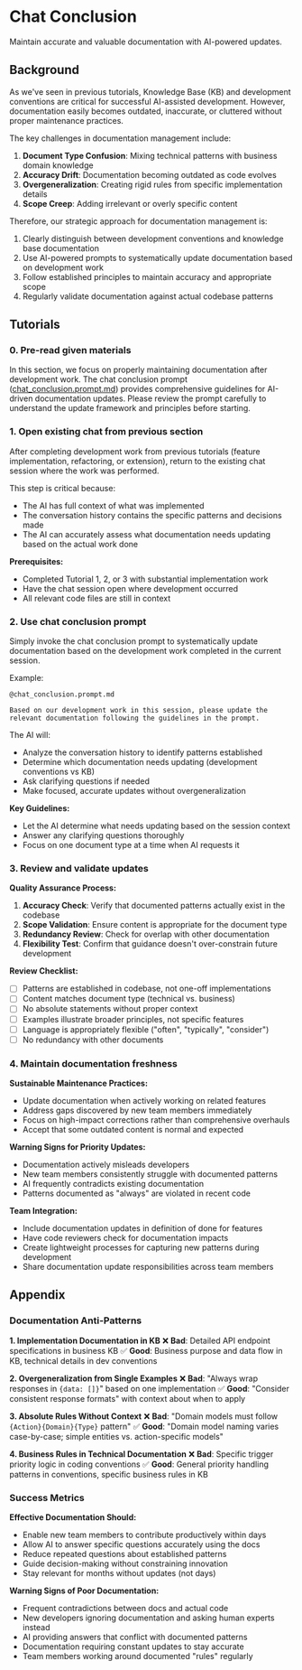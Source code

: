 # Chat Conclusion

Maintain accurate and valuable documentation with AI-powered updates.

## Background

As we've seen in previous tutorials, Knowledge Base (KB) and development conventions are critical for successful AI-assisted development. However, documentation easily becomes outdated, inaccurate, or cluttered without proper maintenance practices.

The key challenges in documentation management include:
1. **Document Type Confusion**: Mixing technical patterns with business domain knowledge
2. **Accuracy Drift**: Documentation becoming outdated as code evolves
3. **Overgeneralization**: Creating rigid rules from specific implementation details
4. **Scope Creep**: Adding irrelevant or overly specific content

Therefore, our strategic approach for documentation management is:
1. Clearly distinguish between development conventions and knowledge base documentation
2. Use AI-powered prompts to systematically update documentation based on development work
3. Follow established principles to maintain accuracy and appropriate scope
4. Regularly validate documentation against actual codebase patterns

## Tutorials

### 0. Pre-read given materials

In this section, we focus on properly maintaining documentation after development work. The chat conclusion prompt ([chat_conclusion.prompt.md](./../.ai/prompt/chat_conclusion.prompt.md)) provides comprehensive guidelines for AI-driven documentation updates. Please review the prompt carefully to understand the update framework and principles before starting.

### 1. Open existing chat from previous section

After completing development work from previous tutorials (feature implementation, refactoring, or extension), return to the existing chat session where the work was performed.

This step is critical because:
- The AI has full context of what was implemented
- The conversation history contains the specific patterns and decisions made
- The AI can accurately assess what documentation needs updating based on the actual work done

**Prerequisites:**
- Completed Tutorial 1, 2, or 3 with substantial implementation work
- Have the chat session open where development occurred
- All relevant code files are still in context

### 2. Use chat conclusion prompt

Simply invoke the chat conclusion prompt to systematically update documentation based on the development work completed in the current session.

Example:
```
@chat_conclusion.prompt.md

Based on our development work in this session, please update the relevant documentation following the guidelines in the prompt.
```

The AI will:
- Analyze the conversation history to identify patterns established
- Determine which documentation needs updating (development conventions vs KB)
- Ask clarifying questions if needed
- Make focused, accurate updates without overgeneralization

**Key Guidelines:**
- Let the AI determine what needs updating based on the session context
- Answer any clarifying questions thoroughly
- Focus on one document type at a time when AI requests it

### 3. Review and validate updates

**Quality Assurance Process:**
1. **Accuracy Check**: Verify that documented patterns actually exist in the codebase
2. **Scope Validation**: Ensure content is appropriate for the document type
3. **Redundancy Review**: Check for overlap with other documentation
4. **Flexibility Test**: Confirm that guidance doesn't over-constrain future development

**Review Checklist:**
- [ ] Patterns are established in codebase, not one-off implementations
- [ ] Content matches document type (technical vs. business)
- [ ] No absolute statements without proper context
- [ ] Examples illustrate broader principles, not specific features
- [ ] Language is appropriately flexible ("often", "typically", "consider")
- [ ] No redundancy with other documents

### 4. Maintain documentation freshness

**Sustainable Maintenance Practices:**
- Update documentation when actively working on related features
- Address gaps discovered by new team members immediately
- Focus on high-impact corrections rather than comprehensive overhauls
- Accept that some outdated content is normal and expected

**Warning Signs for Priority Updates:**
- Documentation actively misleads developers
- New team members consistently struggle with documented patterns
- AI frequently contradicts existing documentation
- Patterns documented as "always" are violated in recent code

**Team Integration:**
- Include documentation updates in definition of done for features
- Have code reviewers check for documentation impacts
- Create lightweight processes for capturing new patterns during development
- Share documentation update responsibilities across team members

## Appendix

### Documentation Anti-Patterns

**1. Implementation Documentation in KB**
❌ **Bad**: Detailed API endpoint specifications in business KB
✅ **Good**: Business purpose and data flow in KB, technical details in dev conventions

**2. Overgeneralization from Single Examples**
❌ **Bad**: "Always wrap responses in `{data: []}`" based on one implementation
✅ **Good**: "Consider consistent response formats" with context about when to apply

**3. Absolute Rules Without Context**
❌ **Bad**: "Domain models must follow `{Action}{Domain}{Type}` pattern"
✅ **Good**: "Domain model naming varies case-by-case; simple entities vs. action-specific models"

**4. Business Rules in Technical Documentation**
❌ **Bad**: Specific trigger priority logic in coding conventions
✅ **Good**: General priority handling patterns in conventions, specific business rules in KB

### Success Metrics

**Effective Documentation Should:**
- Enable new team members to contribute productively within days
- Allow AI to answer specific questions accurately using the docs
- Reduce repeated questions about established patterns
- Guide decision-making without constraining innovation
- Stay relevant for months without updates (not days)

**Warning Signs of Poor Documentation:**
- Frequent contradictions between docs and actual code
- New developers ignoring documentation and asking human experts instead
- AI providing answers that conflict with documented patterns
- Documentation requiring constant updates to stay accurate
- Team members working around documented "rules" regularly
